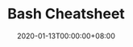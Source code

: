 ---
title: Bash Cheatsheet
date: "2020-01-13T00:00:00+08:00"
tags: 
  - bash
  - shell
  - cheatsheet
keywords: 
  - bash
  - shell
  - cheatsheet
description: ""
showFullContent: false
readingTime: false
---